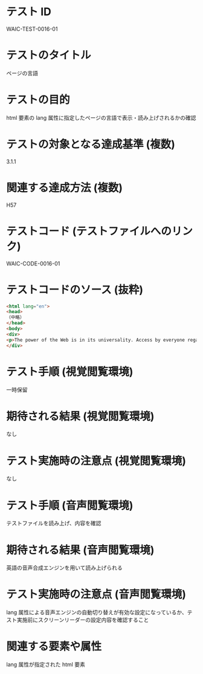

# テスト ID
WAIC-TEST-0016-01

# テストのタイトル
ページの言語

# テストの目的
html 要素の lang 属性に指定したページの言語で表示・読み上げされるかの確認

# テストの対象となる達成基準 (複数)
3.1.1

# 関連する達成方法 (複数)
H57

# テストコード (テストファイルへのリンク)
WAIC-CODE-0016-01

# テストコードのソース (抜粋)
```html
<html lang="en">
<head>
（中略）
</head>
<body>
<div>
<p>The power of the Web is in its universality. Access by everyone regardless of disability is an essential aspect.</p>
</div>

```
# テスト手順 (視覚閲覧環境)
一時保留

# 期待される結果 (視覚閲覧環境)
なし

# テスト実施時の注意点 (視覚閲覧環境)
なし

# テスト手順 (音声閲覧環境)
テストファイルを読み上げ、内容を確認

# 期待される結果 (音声閲覧環境)
英語の音声合成エンジンを用いて読み上げられる

# テスト実施時の注意点 (音声閲覧環境)
lang 属性による音声エンジンの自動切り替えが有効な設定になっているか、テスト実施前にスクリーンリーダーの設定内容を確認すること

# 関連する要素や属性
lang 属性が指定された html 要素


